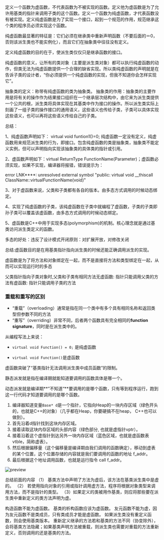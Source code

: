 定义一个函数为虚函数，不代表函数为不被实现的函数。定义他为虚函数是为了允许用基类的指针来调用子类的这个函数。定义一个函数为纯虚函数，才代表函数没有被实现。定义纯虚函数是为了实现一个接口，起到一个规范的作用，规范继承这个类的程序员必须实现这个函数。

纯虚函数最显著的特征是：它们必须在继承类中重新声明函数（不要后面的＝0，否则该派生类也不能实例化），而且它们在抽象类中往往没有定义。

定义纯虚函数的目的在于，使派生类仅仅只是继承函数的接口。

纯虚函数的意义，让所有的类对象（主要是派生类对象）都可以执行纯虚函数的动作，但类无法为纯虚函数提供一个合理的缺省实现。所以类纯虚函数的声明就是在告诉子类的设计者，“你必须提供一个纯虚函数的实现，但我不知道你会怎样实现它”。

抽象类的定义：称带有纯虚函数的类为抽象类。
抽象类的作用：抽象类的主要作用是将有关的操作作为结果接口组织在一个继承层次结构中，由它来为派生类提供一个公共的根，派生类将具体实现在其基类中作为接口的操作。所以派生类实际上刻画了一组子类的操作接口的通用语义，这些语义也传给子类，子类可以具体实现这些语义，也可以再将这些语义传给自己的子类。

总结：

1、纯虚函数声明如下： virtual void funtion1()=0; 纯虚函数一定没有定义，纯虚函数用来规范派生类的行为，即接口。包含纯虚函数的类是抽象类，抽象类不能定义实例，但可以声明指向实现该抽象类的具体类的指针或引用。

2、虚函数声明如下：virtual ReturnType FunctionName(Parameter)；虚函数必须实现，如果不实现，编译器将报错，错误提示为：

error LNK****: unresolved external symbol "public: virtual void __thiscall ClassName::virtualFunctionName(void)"

3、对于虚函数来说，父类和子类都有各自的版本。由多态方式调用的时候动态绑定。

4、实现了纯虚函数的子类，该纯虚函数在子类中就编程了虚函数，子类的子类即孙子类可以覆盖该虚函数，由多态方式调用的时候动态绑定。

5、虚函数是C++中用于实现多态(polymorphism)的机制。核心理念就是通过基类访问派生类定义的函数。

多态的好处：违反了设计模式开闭原则：对扩展开放，对修改关闭

总结:虚函数目的是在用基类指针指向派生类的时候还能正确调用派生的实现。

虚函数是为了将方法和对象绑定在一起，而不是直接将方法和类型绑定在一起，从而可以实现运行时的多态

父类指针指向子类对象时,父类和子类有相同方法无虚函数: 指针只能调用父类的方法有虚函数: 指针只能调用子类的方法

### **重载和重写的区别**

- “重载”（overloading）通常是指在同一个类中有多个具有相同名称和返回类型但参数不同的方法
- “重写”（overriding）非常不同，后者两个函数具有完全相同的**function signature**，同时是在派生类中的。

从编程写法上来说：

- `virtual void Function() = 0;` 是纯虚函数

- `virtual void Function()`是虚函数   
  
虚函数突破了“基类指针无法调用派生类中成员函数”的限制。

静态派发就是指在编译期就能知道要调用的函数具体是哪一个。

动态派发就是编译期**”不知道“**要调用的是哪个函数，只有等到程序运行，跑到这一行代码才知道要调用的是哪个函数。

1. 编译器知道变量`Base* d`是一个指针，它指向Heap的一块内存区域（绿色开头的，也就是C++的对象）（几乎都在Heap，你要硬搞不在heap， C++也可以做到）。 
2. 首先沿着d指针找到这块内存区域。
3. 接着读取这块内存区域的头部内容（绿色部分, 也就是虚指针vptr）。
4. 接着沿着这个虚指针到达另外一块内存区域（蓝色区域，也就是虚函数表vtble，简称虚表）。
5. 然后根据偏移量（这个偏移量是编译期由我们调用的函数确定），移动到虚表的某个位置，这个位置存储的内容就是我们要调用的函数的地址 f_addr。
6. 最后根据这个地址调用函数，也就是运行指令 call f_addr。

![preview](https://pic2.zhimg.com/v2-63a6ace576636f48c13d321b76dcda81_r.jpg)

总结前面的内容
（1） 基类方法中声明了方法为虚后，该方法在基类派生类中是虚的。
（2） 若使用指向对象的引用或指针调用虚方法，程序将根据对象类型来调用方法，而不是指针的类型。
（3）如果定义的类被用作基类，则应将那些要在派生类中重新定义的类方法声明为虚。

构造函数不能为虚函数。
基类的析构函数应该为虚函数。
友元函数不能为虚，因为友元函数不是类成员，只有类成员才能是虚函数。
如果派生类没有重定义函数，则会使用基类版本。
重新定义继承的方法若和基类的方法不同（协变除外），会将基类方法隐藏；如果基类声明方法被重载，则派生类也需要对重载的方法重新定义，否则调用的还是基类的方法。
